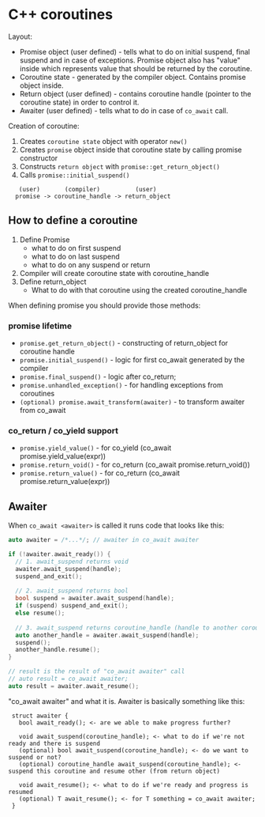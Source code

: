 
# C++ coroutines

Layout:
 * Promise object (user defined) - tells what to do on initial suspend, final suspend and in case of exceptions.
     Promise object also has "value" inside which represents value that should be returned by the coroutine.
 * Coroutine state - generated by the compiler object. Contains promise object inside.
 * Return object (user defined) - contains coroutine handle (pointer to the coroutine state) in order to control it.
 * Awaiter (user defined) - tells what to do in case of `co_await` call.

Creation of coroutine:
 1. Creates `coroutine state` object with operator `new()`
 2. Creates `promise` object inside that coroutine state by calling promise constructor
 3. Constructs `return object` with `promise::get_return_object()`
 4. Calls `promise::initial_suspend()`

```
   (user)       (compiler)          (user)
  promise -> coroutine_handle -> return_object
```

## How to define a coroutine

 1. Define Promise
    * what to do on first suspend
    * what to do on last suspend
    * what to do on any suspend or return
 2. Compiler will create coroutine state with coroutine_handle
 3. Define return_object
    * What to do with that coroutine using the created coroutine_handle

When defining promise you should provide those methods:

### promise lifetime

 * `promise.get_return_object()` - constructing of return_object for coroutine handle
 * `promise.initial_suspend()` - logic for first co_await generated by the compiler
 * `promise.final_suspend()` - logic after co_return;
 * `promise.unhandled_exception()` - for handling exceptions from coroutines
 * `(optional) promise.await_transform(awaiter)` - to transform awaiter from co_await

### co_return / co_yield support

 * `promise.yield_value()` - for co_yield (co_await promise.yield_value(expr))
 * `promise.return_void()` - for co_return (co_await promise.return_void())
 * `promise.return_value()` - for co_return <expr> (co_await promise.return_value(expr))

## Awaiter

When `co_await <awaiter>` is called it runs code that looks like this:
```c++
auto awaiter = /*...*/; // awaiter in co_await awaiter

if (!awaiter.await_ready()) {
  // 1. await_suspend returns void
  awaiter.await_suspend(handle);
  suspend_and_exit();
  
  // 2. await_suspend returns bool
  bool suspend = awaiter.await_suspend(handle);
  if (suspend) suspend_and_exit();
  else resume();
  
  // 3. await_suspend returns coroutine_handle (handle to another coroutine)
  auto another_handle = awaiter.await_suspend(handle);
  suspend();
  another_handle.resume();
}

// result is the result of "co_await awaiter" call
// auto result = co_await awaiter;
auto result = awaiter.await_resume();

```

"co_await awaiter" and what it is. Awaiter is basically something like this:

```
 struct awaiter {
   bool await_ready(); <- are we able to make progress further?

   void await_suspend(coroutine_handle); <- what to do if we're not ready and there is suspend
   (optional) bool await_suspend(coroutine_handle); <- do we want to suspend or not?
   (optional) coroutine_handle await_suspend(coroutine_handle); <- suspend this coroutine and resume other (from return object)

   void await_resume(); <- what to do if we're ready and progress is resumed
   (optional) T await_resume(); <- for T something = co_await awaiter;
 }
```